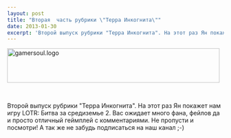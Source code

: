 ```yaml
---
layout: post
title: "Вторая  часть рубрики \"Терра Инкогнита\""
date: 2013-01-30
excerpt: 'Второй выпуск рубрики "Терра Инкогнита". На этот раз Ян покажет нам игру ............. Вас ожидает много фана, фейлов да и просто отличный геймплей с комментариями. Не пропусти и посмотри! Подробности внутри новости.'
---
```


<a href="http://gamersoul.ru/%d1%81%d1%82%d1%80%d0%b8%d0%bc-%d0%be%d1%82-mousecach/gamersoul-logo/" rel="attachment wp-att-951"><img class="size-full wp-image-951 aligncenter" alt="gamersoul.logo" src="http://gamersoul.ru/wp-content/uploads/2013/01/gamersoul.logo_.png" width="494" height="80" /></a>

&nbsp;

Второй выпуск рубрики "Терра Инкогнита". На этот раз Ян покажет нам игру LOTR: Битва за средиземье 2. Вас ожидает много фана, фейлов да и просто отличный геймплей с комментариями. Не пропусти и посмотри! А так же не забудь подписаться на наш канал ;-)